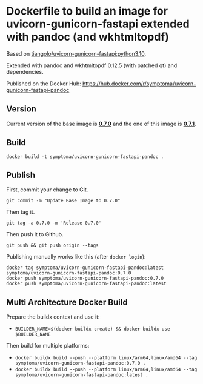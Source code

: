 # Dockerfile to build an image for uvicorn-gunicorn-fastapi extended with pandoc (and wkhtmltopdf)

Based on [tiangolo/uvicorn-gunicorn-fastapi:python3.10](https://github.com/tiangolo/uvicorn-gunicorn-fastapi-docker).

Extended with pandoc and wkhtmltopdf 0.12.5 (with patched qt) and dependencies.

Published on the Docker Hub: https://hub.docker.com/r/symptoma/uvicorn-gunicorn-fastapi-pandoc

## Version

Current version of the base image is [**0.7.0**]((https://github.com/tiangolo/uvicorn-gunicorn-fastapi-docker/releases/tag/0.7.1)) and the one of this image is [**0.7.1**](https://github.com/symptoma/uvicorn-gunicorn-fastapi-pandoc/tags).

## Build
```
docker build -t symptoma/uvicorn-gunicorn-fastapi-pandoc .
```

## Publish

First, commit your change to Git. 

`git commit -m "Update Base Image to 0.7.0"`

Then tag it. 

`git tag -a 0.7.0 -m 'Release 0.7.0'`

Then push it to Github.

`git push && git push origin --tags`

Publishing manually works like this (after `docker login`):

```
docker tag symptoma/uvicorn-gunicorn-fastapi-pandoc:latest symptoma/uvicorn-gunicorn-fastapi-pandoc:0.7.0
docker push symptoma/uvicorn-gunicorn-fastapi-pandoc:0.7.0
docker push symptoma/uvicorn-gunicorn-fastapi-pandoc:latest
```

## Multi Architecture Docker Build

Prepare the buildx context and use it:

* `BUILDER_NAME=$(docker buildx create) && docker buildx use $BUILDER_NAME`

Then build for multiple platforms:

* `docker buildx build --push --platform linux/arm64,linux/amd64 --tag symptoma/uvicorn-gunicorn-fastapi-pandoc:0.7.0 .`
* `docker buildx build --push --platform linux/arm64,linux/amd64 --tag symptoma/uvicorn-gunicorn-fastapi-pandoc:latest .`